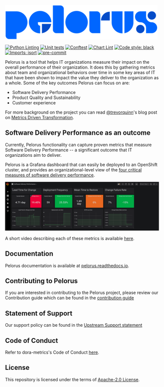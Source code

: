 ![Pelorus](docs/img/Logo-Pelorus-A-Standard-RGB_smaller.png)

[![Python Linting](https://github.com/dora-metrics/pelorus/actions/workflows/python-linting.yml/badge.svg)](https://github.com/dora-metrics/pelorus/actions)
[![Unit tests](https://github.com/dora-metrics/pelorus/actions/workflows/unittests.yml/badge.svg)](https://github.com/dora-metrics/pelorus/actions)
[![Conftest](https://github.com/dora-metrics/pelorus/actions/workflows/conftest.yml/badge.svg)](https://github.com/dora-metrics/pelorus/actions)
[![Chart Lint](https://github.com/dora-metrics/pelorus/actions/workflows/chart-lint.yml/badge.svg)](https://github.com/dora-metrics/pelorus/actions)
[![Code style: black](https://img.shields.io/badge/code%20style-black-000000.svg)](https://github.com/psf/black)
[![Imports: isort](https://img.shields.io/badge/%20imports-isort-%231674b1?style=flat&labelColor=ef8336)](https://pycqa.github.io/isort/)
[![pre-commit](https://img.shields.io/badge/pre--commit-enabled-brightgreen?logo=pre-commit&logoColor=white)](https://github.com/pre-commit/pre-commit)

Pelorus is a tool that helps IT organizations measure their impact on the overall performance of their organization. It does this by gathering metrics about team and organizational behaviors over time in some key areas of IT that have been shown to impact the value they deliver to the organization as a whole. Some of the key outcomes Pelorus can focus on are:

- Software Delivery Performance
- Product Quality and Sustainability
- Customer experience

For more background on the project you can read [@trevorquinn](https://github.com/trevorquinn)'s blog post on [Metrics Driven Transformation](https://www.openshift.com/blog/exploring-a-metrics-driven-approach-to-transformation).

## Software Delivery Performance as an outcome

Currently, Pelorus functionality can capture proven metrics that measure Software Delivery Performance -- a significant outcome that IT organizations aim to deliver.

Pelorus is a Grafana dashboard that can easily be deployed to an OpenShift cluster, and provides an organizational-level view of the [four critical measures of software delivery performance](https://blog.openshift.com/exploring-a-metrics-driven-approach-to-transformation/).

![Software Delivery Metrics Dashboard](docs/img/sdp-dashboard.png)

A short video describing each of these metrics is available [here](https://www.youtube.com/watch?v=7-iB_KhUaQg).

## Documentation

Pelorus documentation is available at [pelorus.readthedocs.io](https://pelorus.readthedocs.io/).

## Contributing to Pelorus

If you are interested in contributing to the Pelorus project, please review our Contribution guide which can be found in the [contribution guide](./CONTRIBUTING.md)

## Statement of Support

Our support policy can be found in the [Upstream Support statement](docs/UpstreamSupport.md)

## Code of Conduct
Refer to dora-metrics's Code of Conduct [here](./CODE_OF_CONDUCT.md).

## License

This repository is licensed under the terms of [Apache-2.0 License](LICENSE).
